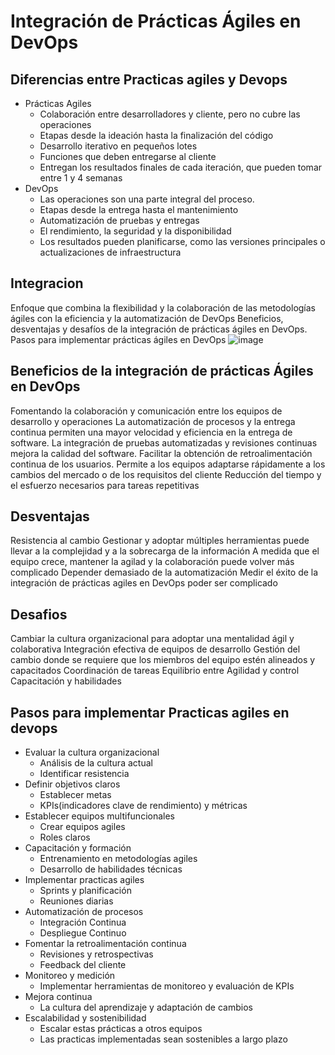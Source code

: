 
# Integración de Prácticas Ágiles en DevOps
## Diferencias entre Practicas agiles y Devops
- Prácticas Agiles
  - Colaboración entre desarrolladores y cliente, pero no cubre las operaciones
  - Etapas desde la ideación hasta la finalización del código
  - Desarrollo iterativo en pequeños lotes
  - Funciones que deben entregarse al cliente
  - Entregan los resultados finales de cada iteración, que pueden tomar entre 1 y 4 semanas
- DevOps
  - Las operaciones son una parte integral del proceso.
  - Etapas desde la entrega hasta el mantenimiento
  - Automatización de pruebas y entregas
  - El rendimiento, la seguridad y la disponibilidad
  - Los resultados pueden planificarse, como las versiones principales o actualizaciones de infraestructura
## Integracion
Enfoque que combina la flexibilidad y la colaboración de las metodologías ágiles con la eficiencia y la automatización de DevOps
Beneficios, desventajas y desafíos de la integración de prácticas ágiles en DevOps.
Pasos para implementar prácticas ágiles en DevOps
![image](https://github.com/user-attachments/assets/80069ea2-333f-487d-a972-5ded618dc70f)
## Beneficios de la integración de  prácticas Ágiles en DevOps
Fomentando la colaboración y comunicación entre los equipos de desarrollo y operaciones
La automatización de procesos y la entrega continua permiten una mayor velocidad y eficiencia en la entrega de software.
La integración de pruebas automatizadas y revisiones continuas mejora la calidad del software.
Facilitar la obtención de retroalimentación continua de los usuarios.
Permite a los equipos adaptarse rápidamente a los cambios del mercado o de los requisitos del cliente
Reducción del tiempo y el esfuerzo necesarios para tareas repetitivas 
## Desventajas
Resistencia al cambio
Gestionar y adoptar múltiples herramientas puede llevar a la complejidad y a la sobrecarga de la información
A medida que el equipo crece, mantener la agilad y la colaboración puede volver más complicado
Depender demasiado de la automatización 
Medir el éxito de la integración de prácticas agiles en DevOps poder ser complicado
## Desafios
Cambiar la cultura organizacional para adoptar una mentalidad ágil y colaborativa
Integración efectiva de equipos de desarrollo 
Gestión del cambio donde se requiere que los miembros del equipo estén alineados y capacitados
Coordinación de tareas
Equilibrio entre Agilidad y control
Capacitación y habilidades
## Pasos para implementar Practicas agiles en devops
- Evaluar la cultura organizacional
  - Análisis de la cultura actual
  - Identificar resistencia
- Definir objetivos claros
  - Establecer metas
  - KPIs(indicadores clave de rendimiento) y métricas 
- Establecer equipos multifuncionales
  - Crear equipos agiles
  - Roles claros
- Capacitación y formación
  - Entrenamiento en metodologías agiles
  - Desarrollo de habilidades técnicas 
- Implementar practicas agiles
  - Sprints y planificación
  - Reuniones diarias
- Automatización de procesos
  - Integración Continua 
  - Despliegue Continuo
- Fomentar la retroalimentación continua
  - Revisiones y retrospectivas
  - Feedback del cliente
- Monitoreo y medición
  - Implementar herramientas de monitoreo y evaluación de KPIs
- Mejora continua
  - La cultura del aprendizaje y adaptación de cambios
- Escalabilidad y sostenibilidad
  - Escalar estas prácticas a otros equipos
  - Las practicas implementadas sean sostenibles a largo plazo
